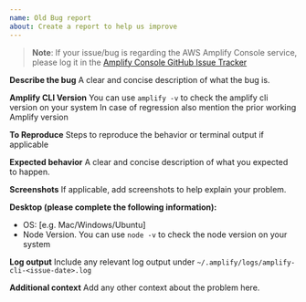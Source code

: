 ```yaml
---
name: Old Bug report
about: Create a report to help us improve
---
```


> **Note**: If your issue/bug is regarding the AWS Amplify Console service, please log it in the
> [Amplify Console GitHub Issue Tracker](https://github.com/aws-amplify/amplify-console/issues)

**Describe the bug**
A clear and concise description of what the bug is.

**Amplify CLI Version**
You can use `amplify -v` to check the amplify cli version on your system
In case of regression also mention the prior working Amplify version

**To Reproduce**
Steps to reproduce the behavior or terminal output if applicable

**Expected behavior**
A clear and concise description of what you expected to happen.

**Screenshots**
If applicable, add screenshots to help explain your problem.

**Desktop (please complete the following information):**

- OS: [e.g. Mac/Windows/Ubuntu]
- Node Version. You can use `node -v` to check the node version on your system

**Log output**
Include any relevant log output under `~/.amplify/logs/amplify-cli-<issue-date>.log`

**Additional context**
Add any other context about the problem here.
